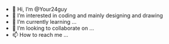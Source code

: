 - 👋 Hi, I’m @Your24guy
- 👀 I’m interested in coding and mainly designing and drawing
- 🌱 I’m currently learning ...
- 💞️ I’m looking to collaborate on ...
- 📫 How to reach me ...

<!---
Your24guy/Your24guy is a ✨ special ✨ repository because its `README.md` (this file) appears on your GitHub profile.
You can click the Preview link to take a look at your changes.
--->
